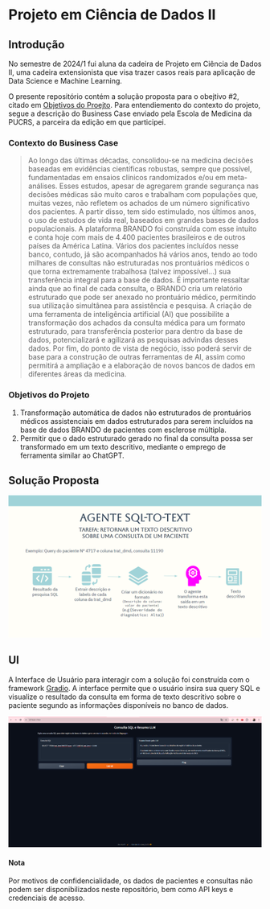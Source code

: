 # Projeto em Ciência de Dados II

## Introdução
No semestre de 2024/1 fui aluna da cadeira de Projeto em Ciência de Dados II, uma cadeira extensionista que visa trazer casos reais para aplicação de Data Science e Machine Learning.

O presente repositório contém a solução proposta para o obejtivo #2, citado em [Objetivos do Proejto](#objetivos-do-projeto). Para entendiemento do contexto do projeto, segue a descrição do Business Case enviado pela Escola de Medicina da PUCRS, a parceira da edição em que participei.

### Contexto do Business Case
 
> Ao longo das últimas décadas, consolidou-se na medicina decisões baseadas em evidências científicas robustas, sempre que possível, fundamentadas em ensaios clínicos randomizados e/ou em meta-análises. Esses estudos, apesar de agregarem grande segurança nas decisões médicas são muito caros e trabalham com populações que, muitas vezes, não refletem os achados de um número significativo dos pacientes. A partir disso, tem sido estimulado, nos últimos anos, o uso de estudos de vida real, baseados em grandes bases de dados populacionais. A plataforma BRANDO foi construída com esse intuito e conta hoje com mais de 4.400 pacientes brasileiros e de outros países da América Latina. Vários dos pacientes incluídos nesse banco, contudo, já são acompanhados há vários anos, tendo ao todo milhares de consultas não estruturadas nos prontuários médicos o que torna extremamente trabalhosa (talvez impossível...) sua transferência integral para a base de dados. É importante ressaltar ainda que ao final de cada consulta, o BRANDO cria um relatório estruturado que pode ser anexado no prontuário médico, permitindo sua utilização simultânea para assistência e pesquisa. A criação de uma ferramenta de inteligência artificial (AI) que possibilite a transformação dos achados da consulta médica para um formato estruturado, para transferência posterior para dentro da base de dados, potencializará e agilizará as pesquisas advindas desses dados. Por fim, do ponto de vista de negócio, isso poderá servir de base para a construção de outras ferramentas de AI, assim como permitirá a ampliação e a elaboração de novos bancos de dados em diferentes áreas da medicina.


### Objetivos do Projeto
1.	Transformação automática de dados não estruturados de prontuários médicos assistenciais em dados estruturados para serem incluídos na base de dados BRANDO de pacientes com esclerose múltipla.
2.	Permitir que o dado estruturado gerado no final da consulta possa ser transformado em um texto descritivo, mediante o emprego de ferramenta similar ao ChatGPT.


## Solução Proposta
![alt](img/explicacao-pipeline.png)

## UI
A Interface de Usuário para interagir com a solução foi construída com o framework [Gradio](https://www.gradio.app/). A interface permite que o usuário insira sua query SQL e visualize o resultado da consulta em forma de texto descritivo sobre o paciente segundo as informações disponíveis no banco de dados.

![alt](img/GRADIO-UI.png)


#### Nota

Por motivos de confidencialidade, os dados de pacientes e consultas não podem ser disponibilizados neste repositório, bem como API keys e credenciais de acesso.